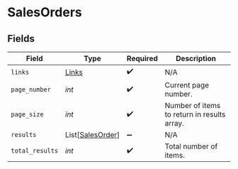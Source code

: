 # SalesOrders


## Fields

| Field                                                 | Type                                                  | Required                                              | Description                                           |
| ----------------------------------------------------- | ----------------------------------------------------- | ----------------------------------------------------- | ----------------------------------------------------- |
| `links`                                               | [Links](../../models/shared/links.md)                 | :heavy_check_mark:                                    | N/A                                                   |
| `page_number`                                         | *int*                                                 | :heavy_check_mark:                                    | Current page number.                                  |
| `page_size`                                           | *int*                                                 | :heavy_check_mark:                                    | Number of items to return in results array.           |
| `results`                                             | List[[SalesOrder](../../models/shared/salesorder.md)] | :heavy_minus_sign:                                    | N/A                                                   |
| `total_results`                                       | *int*                                                 | :heavy_check_mark:                                    | Total number of items.                                |